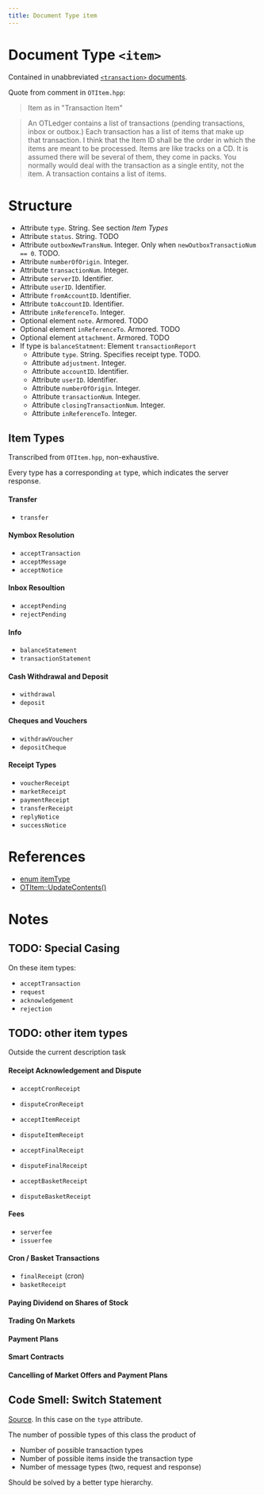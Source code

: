 ```yaml
---
title: Document Type item
---
```


# Document Type `<item>`

Contained in unabbreviated [`<transaction>` documents](transaction.md).

Quote from comment in `OTItem.hpp`:

> Item as in "Transaction Item"

> An OTLedger contains a list of transactions (pending transactions, inbox or
outbox.) Each transaction has a list of items that make up that transaction.
I think that the Item ID shall be the order in which the items are meant to be
processed.  Items are like tracks on a CD. It is assumed there will be several
of them, they come in packs. You normally would deal with the transaction as a
single entity, not the item. A transaction contains a list of items.


# Structure

* Attribute `type`. String. See section _Item Types_
* Attribute `status`. String. TODO
* Attribute `outboxNewTransNum`. Integer. Only when
    `newOutboxTransactioNum == 0`. TODO.
* Attribute `numberOfOrigin`. Integer.
* Attribute `transactionNum`. Integer.
* Attribute `serverID`. Identifier.
* Attribute `userID`. Identifier.
* Attribute `fromAccountID`. Identifier.
* Attribute `toAccountID`. Identifier.
* Attribute `inReferenceTo`. Integer.
* Optional element `note`. Armored. TODO
* Optional element `inReferenceTo`. Armored. TODO
* Optional element `attachment`. Armored. TODO
* If type is `balanceStatment`: Element `transactionReport`
    * Attribute `type`. String. Specifies receipt type. TODO.
    * Attribute `adjustment`. Integer.
    * Attribute `accountID`. Identifier.
    * Attribute `userID`. Identifier.
    * Attribute `numberOfOrigin`. Integer.
    * Attribute `transactionNum`. Integer.
    * Attribute `closingTransactionNum`. Integer.
    * Attribute `inReferenceTo`. Integer.

## Item Types

Transcribed from `OTItem.hpp`, non-exhaustive.

Every type has a corresponding `at` type, which indicates the server response.

#### Transfer

* `transfer`

#### Nymbox Resolution

* `acceptTransaction`
* `acceptMessage`
* `acceptNotice`

#### Inbox Resoultion

* `acceptPending`
* `rejectPending`


#### Info

* `balanceStatement`
* `transactionStatement`

#### Cash Withdrawal and Deposit

* `withdrawal`
* `deposit`

#### Cheques and Vouchers

* `withdrawVoucher`
* `depositCheque`

#### Receipt Types

* `voucherReceipt`
* `marketReceipt`
* `paymentReceipt`
* `transferReceipt`
* `replyNotice`
* `successNotice`

# References

* [enum itemType](https://github.com/Open-Transactions/opentxs/blob/f403ce1496ddddea9a0887c87d4f76535697c9a3/include/opentxs/core/OTItem.hpp#L169)
* [OTItem::UpdateContents()](https://github.com/Open-Transactions/opentxs/blob/f403ce1496ddddea9a0887c87d4f76535697c9a3/src/core/OTItem.cpp#L2254)

# Notes

## TODO: Special Casing

On these item types:

* `acceptTransaction`
* `request`
* `acknowledgement`
* `rejection`

## TODO: other item types

Outside the current description task

#### Receipt Acknowledgement and Dispute

* `acceptCronReceipt`
* `disputeCronReceipt`

* `acceptItemReceipt`
* `disputeItemReceipt`

* `acceptFinalReceipt`
* `disputeFinalReceipt`

* `acceptBasketReceipt`
* `disputeBasketReceipt`

#### Fees

* `serverfee`
* `issuerfee`

#### Cron / Basket Transactions

* `finalReceipt` (cron)
* `basketReceipt`

#### Paying Dividend on Shares of Stock

#### Trading On Markets

#### Payment Plans

#### Smart Contracts

#### Cancelling of Market Offers and Payment Plans

## Code Smell: Switch Statement

[Source](http://sourcemaking.com/refactoring/switch-statements). In this case on
the `type` attribute.

The number of possible types of this class the product of
 * Number of possible transaction types
 * Number of possible items inside the transaction type
 * Number of message types (two, request and response)

Should be solved by a better type hierarchy.
